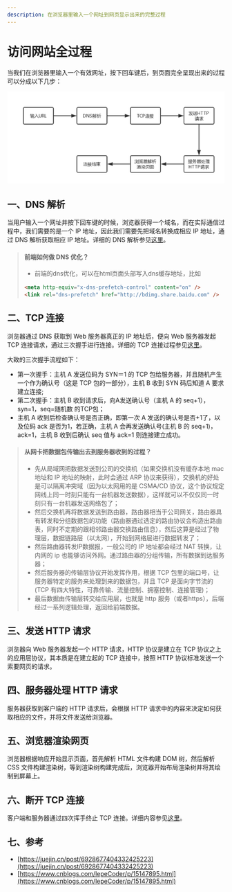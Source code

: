 ```yaml
---
description: 在浏览器里输入一个网址到网页显示出来的完整过程
---
```


# 访问网站全过程

当我们在浏览器里输入一个有效网址，按下回车键后，到页面完全呈现出来的过程可以分成以下几步：

![访问网站流程](<../.gitbook/assets/image (7) (1) (1).png>)

## 一、DNS 解析

当用户输入一个网址并按下回车键的时候，浏览器获得一个域名，而在实际通信过程中，我们需要的是一个 IP 地址，因此我们需要先把域名转换成相应 IP 地址，通过 DNS 解析获取相应 IP 地址。详细的 DNS 解析参见[这里](../ji-suan-ji-wang-luo/dns.md)。

> #### **前端如何做 DNS 优化？**
>
> * 前端的dns优化，可以在html页面头部写入dns缓存地址，比如
>
> ```html
> <meta http-equiv="x-dns-prefetch-control" content="on" />
> <link rel="dns-prefetch" href="http://bdimg.share.baidu.com" />
> ```

## 二、TCP 连接

浏览器通过 DNS 获取到 Web 服务器真正的 IP 地址后，便向 Web 服务器发起 TCP 连接请求，通过三次握手进行连接。详细的 TCP 连接过程参见[这里](../ji-suan-ji-wang-luo/chuan-shu-ceng.md)。

大致的三次握手流程如下：

* 第一次握手：主机 A 发送位码为 SYN＝1 的 TCP 包给服务器，并且随机产生一个作为确认号（这是 TCP 包的一部分），主机 B 收到 SYN 码后知道 A 要求建立连接;
* 第二次握手：主机 B 收到请求后，向A发送确认号（主机 A 的 seq+1），syn=1，seq=随机数 的TCP包；
* 主机 A 收到后检查确认号是否正确，即第一次 A 发送的确认号是否+1了，以及位码 ack 是否为1，若正确，主机 A 会再发送确认号(主机 B 的 seq+1)，ack=1，主机 B 收到后确认 seq 值与 ack=1 则连接建立成功。

> #### 从网卡把数据包传输出去到服务器收到的过程？
>
> * 先从局域网把数据发送到公司的交换机（如果交换机没有缓存本地 mac 地址和 IP 地址的映射，此时会通过 ARP 协议来获得），交换机的好处是可以隔离冲突域（因为以太网用的是 CSMA/CD 协议，这个协议规定网线上同一时刻只能有一台机器发送数据），这样就可以不仅仅同一时刻只有一台机器发送网络包了；
> * 然后交换机再将数据发送到路由器，路由器相当于公司网关，路由器具有转发和分组数据包的功能（路由器通过选定的路由协议会构造出路由表，同时不定期的跟相邻路由器交换路由信息），然后这算是经过了物理层，数据链路层（以太网），开始到网络层进行数据转发了；
> * 然后路由器转发IP数据报，一般公司的 IP 地址都会经过 NAT 转换，让内网的 ip 也能够访问外网。通过路由器的分组传输，所有数据到达服务器；
> * 然后服务器的传输层协议开始发挥作用，根据 TCP 包里的端口号，让服务器特定的服务来处理到来的数据包，并且 TCP 是面向字节流的(TCP 有四大特性，可靠传输、流量控制、拥塞控制、连接管理)；
> * 最后数据由传输层转交给应用层，也就是 http 服务（或者https），后端经过一系列逻辑处理，返回给前端数据。

## 三、发送 HTTP 请求

浏览器向 Web 服务器发起一个 HTTP 请求，HTTP 协议是建立在 TCP 协议之上的应用层协议，其本质是在建立起的 TCP 连接中，按照 HTTP 协议标准发送一个索要网页的请求。

## 四、服务器处理 HTTP 请求

服务器获取到客户端的 HTTP 请求后，会根据 HTTP 请求中的内容来决定如何获取相应的文件，并将文件发送给浏览器。

## 五、浏览器渲染网页

浏览器根据响应开始显示页面，首先解析 HTML 文件构建 DOM 树，然后解析 CSS 文件构建渲染树，等到渲染树构建完成后，浏览器开始布局渲染树并将其绘制到屏幕上。

## 六、断开 TCP 连接

客户端和服务器通过四次挥手终止 TCP 连接。详细内容参见[这里](../ji-suan-ji-wang-luo/chuan-shu-ceng.md)。

## 七、参考

* [https://juejin.cn/post/6928677404332425223](https://juejin.cn/post/6928677404332425223)
* [https://www.cnblogs.com/lepeCoder/p/15147895.html](https://www.cnblogs.com/lepeCoder/p/15147895.html)
